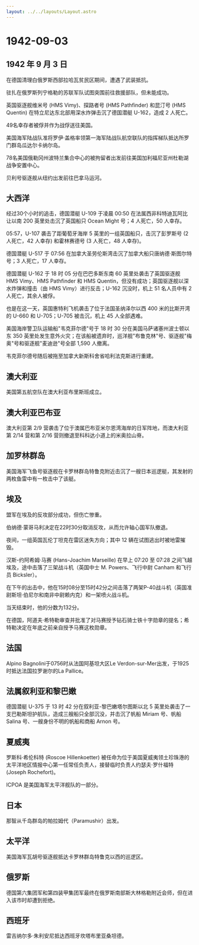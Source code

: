 ```yaml
---
layout: ../../layouts/Layout.astro
---
```


# 1942-09-03

## 1942 年 9 月 3 日

在德国清理白俄罗斯西部拉哈瓦贫民区期间，遭遇了武装抵抗。

驻扎在俄罗斯列宁格勒的苏联军队试图突围前往救援部队，但未能成功。

英国驱逐舰维米号 (HMS Vimy)、探路者号 (HMS Pathfinder) 和昆汀号 (HMS
Quentin) 在特立尼达东北部用深水炸弹击沉了德国潜艇 U-162，造成 2 人死亡。

49名幸存者被俘并作为战俘送往美国。

美国海军陆战队准将罗伊·盖格率领第一海军陆战队航空联队的指挥梯队抵达所罗门群岛瓜达尔卡纳尔岛。

78名美国俄勒冈州波特兰集合中心的被拘留者出发前往美国加利福尼亚州杜勒湖战争安置中心。

贝利号驱逐舰从纽约出发前往巴拿马运河。

## 大西洋

经过30个小时的追击，德国潜艇 U-109 于凌晨 00:50
在法属西非科特迪瓦阿比让以南 200 英里处击沉了英国船只 Ocean Might 号；4
人死亡，50 人幸存。

05:57，U-107 袭击了距葡萄牙海岸 5 英里的一组英国船只，击沉了彭罗斯号 (2
人死亡，42 人幸存) 和霍林赛德号 (3 人死亡，48 人幸存)。

德国潜艇 U-517 于 07:56
在加拿大圣劳伦斯湾击沉了加拿大船只唐纳德·斯图尔特号；3 人死亡，17
人幸存。

德国潜艇 U-162 于 18 时 05 分在巴巴多斯东南 60 英里处袭击了英国驱逐舰
HMS Vimy、HMS Pathfinder 和 HMS
Quentin，但没有成功；英国驱逐舰以深水炸弹和撞击（由 HMS
Vimy）进行反击；U-162 沉没时，机上 51 名人员中有 2 人死亡，其余人被俘。

也是在这一天，英国惠特利飞机袭击了位于法国圣纳泽尔以西 400
米的比斯开湾的 U-660 和 U-705；U-705 被击沉，机上 45 人全部遇难。

美国海岸警卫队运输船"韦克菲尔德"号于 18 时 30
分在美国马萨诸塞州波士顿以东 350
英里处发生意外火灾；在该船被遗弃时，巡洋舰"布鲁克林"号、驱逐舰"梅奥"号和驱逐舰"麦迪逊"号全部
1,590 人撤离。

韦克菲尔德号随后被拖至加拿大新斯科舍省哈利法克斯进行重建。

## 澳大利亚

美国第五航空队在澳大利亚布里斯班成立。

## 澳大利亚巴布亚

澳大利亚第 2/9
营袭击了位于澳属巴布亚米尔恩湾海岸的日军阵地，而澳大利亚第 2/14 营和第
2/16 营则撤退至科科达小道上的米奥拉山脊。

## 加罗林群岛

美国海军飞鱼号驱逐舰在卡罗林群岛特鲁克附近击沉了一艘日本巡逻艇，其发射的两枚鱼雷中有一枚击中了该艇。

## 埃及

盟军在埃及的反攻部分成功，但伤亡惨重。

伯纳德·蒙哥马利决定在22时30分取消反攻，从而允许轴心国军队撤退。

夜间，一组英国瓦伦丁坦克在雷区迷失方向；其中 12
辆在试图逃出时被地雷摧毁。

汉斯-约阿希姆·马赛 (Hans-Joachim Marseille) 在早上 07:20 至 07:28
之间飞越埃及，途中击落了三架战斗机（英国中士 M. Powers、飞行中尉 Canham
和飞行员 Bicksler）。

在下午的出击中，他在15时08分至15时42分之间击落了两架P-40战斗机（英国准尉斯坦·伯尼尔和南非中尉赖内克）和一架喷火战斗机。

当天结束时，他的分数为132分。

在德国，阿道夫·希特勒审查并批准了对马赛授予钻石骑士铁十字勋章的提名；希特勒决定在年底之前亲自授予马赛这枚勋章。

## 法国

Alpino Bagnolini于0756时从法国阿基坦大区Le
Verdon-sur-Mer出发，于1925时抵达法国拉罗谢尔的La Pallice。

## 法属叙利亚和黎巴嫩

德国潜艇 U-375 于 13 时 42 分在叙利亚-黎巴嫩塔尔图斯以北 5
英里处袭击了一支巴勒斯坦护航队，造成三艘船只全部沉没，并击沉了帆船
Miriam 号、帆船 Salina 号、一艘身份不明的帆船和商船 Arnon 号。

## 夏威夷

罗斯科·希伦科特 (Roscoe Hillenkoetter)
被任命为位于美国夏威夷领土珍珠港的太平洋地区情报中心第一任常任负责人，接替临时负责人约瑟夫·罗什福特
(Joseph Rochefort)。

ICPOA 是美国海军太平洋舰队的一部分。

## 日本

那智从千岛群岛的帕拉姆代（Paramushir）出发。

## 太平洋

美国海军瓦胡号驱逐舰抵达卡罗林群岛特鲁克以西的巡逻区。

## 俄罗斯

德国第六集团军和第四装甲集团军最终在俄罗斯南部斯大林格勒附近会师，但在进入该市时却遭到拒绝。

## 西班牙

雷吉纳尔多·朱利安尼抵达西班牙坎塔布里亚桑坦德。